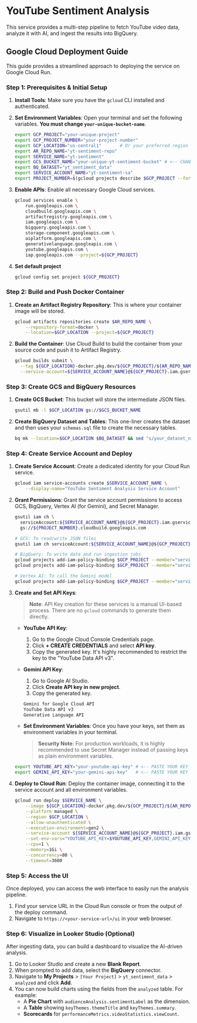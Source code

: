 # YouTube Sentiment Analysis

This service provides a multi-step pipeline to fetch YouTube video data, analyze it with AI, and ingest the results into BigQuery.

## Google Cloud Deployment Guide

This guide provides a streamlined approach to deploying the service on Google Cloud Run.

### Step 1: Prerequisites & Initial Setup

1.  **Install Tools**: Make sure you have the `gcloud` CLI installed and authenticated.

2.  **Set Environment Variables**: Open your terminal and set the following variables. **You must change `your-unique-bucket-name`**.

    ```bash
    export GCP_PROJECT="your-unique-project"
    export GCP_PROJECT_NUMBER="your-project-number"
    export GCP_LOCATION="us-central1"       # Or your preferred region
    export AR_REPO_NAME="yt-sentiment-repo"
    export SERVICE_NAME="yt-sentiment"
    export GCS_BUCKET_NAME="your-unique-yt-sentiment-bucket" # <-- CHANGE THIS
    export BQ_DATASET="yt_sentiment_data"
    export SERVICE_ACCOUNT_NAME="yt-sentiment-sa"
    export PROJECT_NUMBER=$(gcloud projects describe $GCP_PROJECT --format="value(projectNumber)")
    ```

3.  **Enable APIs**: Enable all necessary Google Cloud services.

    ```bash
    gcloud services enable \
        run.googleapis.com \
        cloudbuild.googleapis.com \
        artifactregistry.googleapis.com \
        iam.googleapis.com \
        bigquery.googleapis.com \
        storage-component.googleapis.com \
        aiplatform.googleapis.com \
        generativelanguage.googleapis.com \
        youtube.googleapis.com \
        iap.googleapis.com --project=${GCP_PROJECT}
    ```

4.  **Set default project**

    ```bash
    gcloud config set project ${GCP_PROJECT}
    ```

### Step 2: Build and Push Docker Container

1.  **Create an Artifact Registry Repository**: This is where your container image will be stored.

    ```bash
    gcloud artifacts repositories create $AR_REPO_NAME \
        --repository-format=docker \
        --location=$GCP_LOCATION --project=${GCP_PROJECT}
    ```

2.  **Build the Container**: Use Cloud Build to build the container from your source code and push it to Artifact Registry.

    ```bash
    gcloud builds submit \
      --tag ${GCP_LOCATION}-docker.pkg.dev/${GCP_PROJECT}/${AR_REPO_NAME}/${SERVICE_NAME}:latest \
      --service-account=${SERVICE_ACCOUNT_NAME}@${GCP_PROJECT}.iam.gserviceaccount.com
    ```

### Step 3: Create GCS and BigQuery Resources

1.  **Create GCS Bucket**: This bucket will store the intermediate JSON files.

    ```bash
    gsutil mb -l $GCP_LOCATION gs://$GCS_BUCKET_NAME
    ```

2.  **Create BigQuery Dataset and Tables**: This one-liner creates the dataset and then uses your `schemas.sql` file to create the necessary tables.

    ```bash
    bq mk --location=$GCP_LOCATION $BQ_DATASET && sed "s/your_dataset_name/$BQ_DATASET/g" schemas.sql | bq query --use_legacy_sql=false
    ```

### Step 4: Create Service Account and Deploy

1.  **Create Service Account**: Create a dedicated identity for your Cloud Run service.

    ```bash
    gcloud iam service-accounts create $SERVICE_ACCOUNT_NAME \
        --display-name="YouTube Sentiment Analysis Service Account"
    ```

2.  **Grant Permissions**: Grant the service account permissions to access GCS, BigQuery, Vertex AI (for Gemini), and Secret Manager.

    ```bash
    gsutil iam ch \
      serviceAccount:${SERVICE_ACCOUNT_NAME}@${GCP_PROJECT}.iam.gserviceaccount.com:objectViewer \
      gs://${PROJECT_NUMBER}.cloudbuild.googleapis.com
    
    # GCS: To read/write JSON files
    gsutil iam ch serviceAccount:${SERVICE_ACCOUNT_NAME}@${GCP_PROJECT}.iam.gserviceaccount.com:objectAdmin gs://${GCS_BUCKET_NAME}

    # BigQuery: To write data and run ingestion jobs
    gcloud projects add-iam-policy-binding $GCP_PROJECT --member="serviceAccount:${SERVICE_ACCOUNT_NAME}@${GCP_PROJECT}.iam.gserviceaccount.com" --role="roles/bigquery.dataEditor"
    gcloud projects add-iam-policy-binding $GCP_PROJECT --member="serviceAccount:${SERVICE_ACCOUNT_NAME}@${GCP_PROJECT}.iam.gserviceaccount.com" --role="roles/bigquery.jobUser"

    # Vertex AI: To call the Gemini model
    gcloud projects add-iam-policy-binding $GCP_PROJECT --member="serviceAccount:${SERVICE_ACCOUNT_NAME}@${GCP_PROJECT}.iam.gserviceaccount.com" --role="roles/aiplatform.user"
    ```

3.  **Create and Set API Keys**:
    > **Note**: API Key creation for these services is a manual UI-based process. There are no `gcloud` commands to generate them directly.

    *   **YouTube API Key**:
        1.  Go to the Google Cloud Console Credentials page.
        2.  Click **+ CREATE CREDENTIALS** and select **API key**.
        3.  Copy the generated key. It's highly recommended to restrict the key to the "YouTube Data API v3".

    *   **Gemini API Key**:
        1.  Go to Google AI Studio.
        2.  Click **Create API key in new project**.
        3.  Copy the generated key.

        ```bash
        Gemini for Google Cloud API
        YouTube Data API v3
        Generative Language API
        ```

    *   **Set Environment Variables**: Once you have your keys, set them as environment variables in your terminal.
        > **Security Note**: For production workloads, it is highly recommended to use Secret Manager instead of passing keys as plain environment variables.

    ```bash
    export YOUTUBE_API_KEY="your-youtube-api-key" # <-- PASTE YOUR KEY HERE
    export GEMINI_API_KEY="your-gemini-api-key"   # <-- PASTE YOUR KEY HERE
    ```

4.  **Deploy to Cloud Run**: Deploy the container image, connecting it to the service account and all environment variables.

    ```bash
    gcloud run deploy $SERVICE_NAME \
        --image ${GCP_LOCATION}-docker.pkg.dev/${GCP_PROJECT}/${AR_REPO_NAME}/${SERVICE_NAME}:latest \
        --platform managed \
        --region $GCP_LOCATION \
        --allow-unauthenticated \
        --execution-environment=gen2 \
        --service-account ${SERVICE_ACCOUNT_NAME}@${GCP_PROJECT}.iam.gserviceaccount.com \
        --set-env-vars="YOUTUBE_API_KEY=$YOUTUBE_API_KEY,GEMINI_API_KEY=$GEMINI_API_KEY,GCS_BUCKET_NAME=$GCS_BUCKET_NAME,GCP_PROJECT=$GCP_PROJECT,GCP_LOCATION=$GCP_LOCATION,BQ_DATASET=$BQ_DATASET,GEMINI_MODEL=gemini-2.5-pro,MAX_COMMENTS_TO_FETCH=5000" \
        --cpu=1 \
        --memory=1Gi \
        --concurrency=80 \
        --timeout=3600
    ```

### Step 5: Access the UI

Once deployed, you can access the web interface to easily run the analysis pipeline.

1.  Find your service URL in the Cloud Run console or from the output of the deploy command.
2.  Navigate to `https://<your-service-url>/ui` in your web browser.

### Step 6: Visualize in Looker Studio (Optional)

After ingesting data, you can build a dashboard to visualize the AI-driven analysis.

1.  Go to Looker Studio and create a new **Blank Report**.
2.  When prompted to add data, select the **BigQuery** connector.
3.  Navigate to **My Projects** > `[Your Project]` > `yt_sentiment_data` > `analyzed` and click **Add**.
4.  You can now build charts using the fields from the `analyzed` table. For example:
    *   A **Pie Chart** with `audienceAnalysis.sentimentLabel` as the dimension.
    *   A **Table** showing `keyThemes.themeTitle` and `keyThemes.summary`.
    *   **Scorecards** for `performanceMetrics.videoStatistics.viewCount`.
